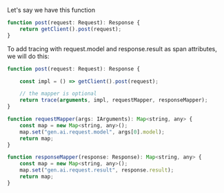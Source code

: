 
Let's say we have this function

```js
function post(request: Request): Response {
    return getClient().post(request);
}
```

To add tracing with request.model and response.result as span attributes, we will do this:

```js
function post(request: Request): Response {

    const impl = () => getClient().post(request);

    // the mapper is optional
    return trace(arguments, impl, requestMapper, responseMapper);
}

function requestMapper(args: IArguments): Map<string, any> {
    const map = new Map<string, any>();
    map.set("gen.ai.request.model", args[0].model);
    return map;
}

function responseMapper(response: Response): Map<string, any> {
    const map = new Map<string, any>();
    map.set("gen.ai.request.result", response.result);
    return map;
}
```
